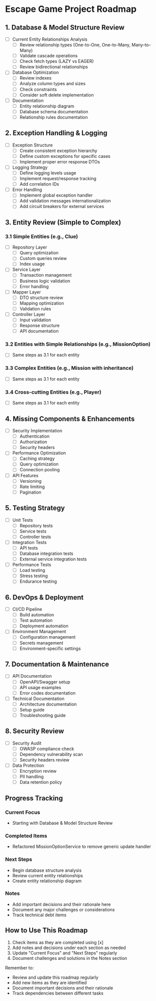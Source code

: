 # Escape Game Project Roadmap

## 1. Database & Model Structure Review
- [ ] Current Entity Relationships Analysis
  - [ ] Review relationship types (One-to-One, One-to-Many, Many-to-Many)
  - [ ] Validate cascade operations
  - [ ] Check fetch types (LAZY vs EAGER)
  - [ ] Review bidirectional relationships

- [ ] Database Optimization
  - [ ] Review indexes
  - [ ] Analyze column types and sizes
  - [ ] Check constraints
  - [ ] Consider soft delete implementation

- [ ] Documentation
  - [ ] Entity relationship diagram
  - [ ] Database schema documentation
  - [ ] Relationship rules documentation

## 2. Exception Handling & Logging
- [ ] Exception Structure
  - [ ] Create consistent exception hierarchy
  - [ ] Define custom exceptions for specific cases
  - [ ] Implement proper error response DTOs

- [ ] Logging Strategy
  - [ ] Define logging levels usage
  - [ ] Implement request/response tracking
  - [ ] Add correlation IDs

- [ ] Error Handling
  - [ ] Implement global exception handler
  - [ ] Add validation messages internationalization
  - [ ] Add circuit breakers for external services

## 3. Entity Review (Simple to Complex)

### 3.1 Simple Entities (e.g., Clue)
- [ ] Repository Layer
  - [ ] Query optimization
  - [ ] Custom queries review
  - [ ] Index usage

- [ ] Service Layer
  - [ ] Transaction management
  - [ ] Business logic validation
  - [ ] Error handling

- [ ] Mapper Layer
  - [ ] DTO structure review
  - [ ] Mapping optimization
  - [ ] Validation rules

- [ ] Controller Layer
  - [ ] Input validation
  - [ ] Response structure
  - [ ] API documentation

### 3.2 Entities with Simple Relationships (e.g., MissionOption)
- [ ] Same steps as 3.1 for each entity

### 3.3 Complex Entities (e.g., Mission with inheritance)
- [ ] Same steps as 3.1 for each entity

### 3.4 Cross-cutting Entities (e.g., Player)
- [ ] Same steps as 3.1 for each entity

## 4. Missing Components & Enhancements
- [ ] Security Implementation
  - [ ] Authentication
  - [ ] Authorization
  - [ ] Security headers

- [ ] Performance Optimization
  - [ ] Caching strategy
  - [ ] Query optimization
  - [ ] Connection pooling

- [ ] API Features
  - [ ] Versioning
  - [ ] Rate limiting
  - [ ] Pagination

## 5. Testing Strategy
- [ ] Unit Tests
  - [ ] Repository tests
  - [ ] Service tests
  - [ ] Controller tests

- [ ] Integration Tests
  - [ ] API tests
  - [ ] Database integration tests
  - [ ] External service integration tests

- [ ] Performance Tests
  - [ ] Load testing
  - [ ] Stress testing
  - [ ] Endurance testing

## 6. DevOps & Deployment
- [ ] CI/CD Pipeline
  - [ ] Build automation
  - [ ] Test automation
  - [ ] Deployment automation

- [ ] Environment Management
  - [ ] Configuration management
  - [ ] Secrets management
  - [ ] Environment-specific settings

## 7. Documentation & Maintenance
- [ ] API Documentation
  - [ ] OpenAPI/Swagger setup
  - [ ] API usage examples
  - [ ] Error codes documentation

- [ ] Technical Documentation
  - [ ] Architecture documentation
  - [ ] Setup guide
  - [ ] Troubleshooting guide

## 8. Security Review
- [ ] Security Audit
  - [ ] OWASP compliance check
  - [ ] Dependency vulnerability scan
  - [ ] Security headers review

- [ ] Data Protection
  - [ ] Encryption review
  - [ ] PII handling
  - [ ] Data retention policy

## Progress Tracking

### Current Focus
- Starting with Database & Model Structure Review

### Completed Items
- Refactored MissionOptionService to remove generic update handler

### Next Steps
- Begin database structure analysis
- Review current entity relationships
- Create entity relationship diagram

### Notes
- Add important decisions and their rationale here
- Document any major challenges or considerations
- Track technical debt items

## How to Use This Roadmap
1. Check items as they are completed using [x]
2. Add notes and decisions under each section as needed
3. Update "Current Focus" and "Next Steps" regularly
4. Document challenges and solutions in the Notes section

Remember to:
- Review and update this roadmap regularly
- Add new items as they are identified
- Document important decisions and their rationale
- Track dependencies between different tasks 